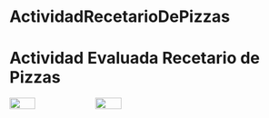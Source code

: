 # ActividadRecetarioDePizzas

# Actividad Evaluada Recetario de Pizzas


<div style="display: inline-flex;  width: 100%;">
  <img src="https://user-images.githubusercontent.com/61121429/133944664-d392c1b7-4fbd-478b-abd7-fc8be9e016be.png" width="30%">
  <img src="https://user-images.githubusercontent.com/61121429/133944769-387b354a-3877-4911-bcc0-255f4d41e83b.png" width="30%">
</div>

